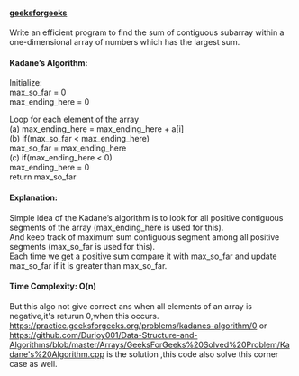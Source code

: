 #### [geeksforgeeks](https://www.geeksforgeeks.org/largest-sum-contiguous-subarray/)   
Write an efficient program to find the sum of contiguous subarray within a one-dimensional array of numbers which has the largest sum.   
    
#### Kadane’s Algorithm:  
Initialize:  
    max_so_far = 0  
    max_ending_here = 0  
  
Loop for each element of the array  
  (a) max_ending_here = max_ending_here + a[i]  
  (b) if(max_so_far < max_ending_here)  
             max_so_far = max_ending_here  
  (c) if(max_ending_here < 0)  
             max_ending_here = 0   
return max_so_far    

#### Explanation:  
Simple idea of the Kadane’s algorithm is to look for all positive contiguous segments of the array (max_ending_here is used for this).  
And keep track of maximum sum contiguous segment among all positive segments (max_so_far is used for this).   
Each time we get a positive sum compare it with max_so_far and update max_so_far if it is greater than max_so_far.    

#### Time Complexity: O(n)

But this algo not give correct ans when all elements of an array is negative,it's returun 0,when this occurs.    
https://practice.geeksforgeeks.org/problems/kadanes-algorithm/0   or https://github.com/Durjoy001/Data-Structure-and-Algorithms/blob/master/Arrays/GeeksForGeeks%20Solved%20Problem/Kadane's%20Algorithm.cpp  is the solution ,this code also solve this corner case as well. 

